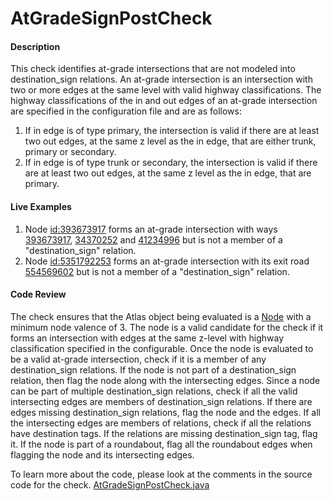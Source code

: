 # AtGradeSignPostCheck

#### Description

This check identifies at-grade intersections that are not modeled into destination_sign relations. 
An at-grade intersection is an intersection with two or more edges at the same level with valid 
highway classifications. The highway classifications of the in and out edges of an at-grade intersection are specified in the configuration file and are as follows:
1. If in edge is of type primary, the intersection is valid if there are at least two out edges, at the same z level as the in edge, that are either trunk, primary or secondary.
2. If in edge is of type trunk or secondary, the intersection is valid if there are at least two out edges, at the same z level as the in edge, that are primary.

#### Live Examples

1. Node [id:393673917](https://www.openstreetmap.org/node/393673917) forms an at-grade intersection 
with ways [393673917](https://www.openstreetmap.org/way/202447272), 
[34370252](https://www.openstreetmap.org/way/34370252) and 
[41234996](https://www.openstreetmap.org/way/41234996) but is not a member of a "destination_sign" relation.
2. Node [id:5351792253](https://www.openstreetmap.org/node/5351792253) forms an at-grade intersection with its exit road
[554569602](https://www.openstreetmap.org/way/554569602) but is not a member of a "destination_sign" relation.

#### Code Review

The check ensures that the Atlas object being evaluated is a [Node](https://github.com/osmlab/atlas/blob/dev/src/main/java/org/openstreetmap/atlas/geography/atlas/items/Node.java)
with a minimum node valence of 3. The node is a valid candidate for the check if it forms an intersection with edges at the same z-level with highway classification specified in the configurable. 
Once the node is evaluated to be a valid at-grade intersection, check if it is a member of any destination_sign relations.
If the node is not part of a destination_sign relation, then flag the node along with the intersecting edges. Since a node can be part of multiple destination_sign
relations, check if all the valid intersecting edges are members of destination_sign relations. If there are edges missing destination_sign
relations, flag the node and the edges. If all the intersecting edges are members of relations, check if all the relations have destination tags.
If the relations are missing destination_sign tag, flag it. If the node is part of a roundabout, flag all the roundabout edges when flagging the node and its intersecting edges.

To learn more about the code, please look at the comments in the source code for the check.
[AtGradeSignPostCheck.java](../../src/main/java/org/openstreetmap/atlas/checks/validation/intersections/AtGradeSignPostCheck.java)